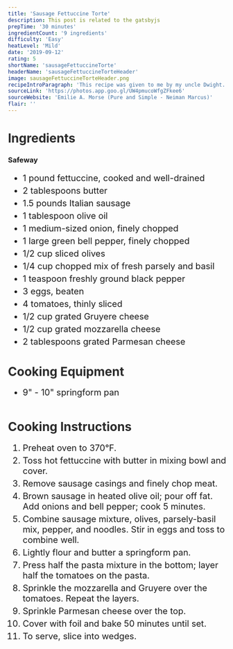```yaml
---
title: 'Sausage Fettuccine Torte'
description: This post is related to the gatsbyjs
prepTime: '30 minutes'
ingredientCount: '9 ingredients'
difficulty: 'Easy'
heatLevel: 'Mild'
date: '2019-09-12'
rating: 5
shortName: 'sausageFettuccineTorte'
headerName: 'sausageFettuccineTorteHeader'
image: sausageFettuccineTorteHeader.png
recipeIntroParagraph: 'This recipe was given to me by my uncle Dwight. I'll pretty much eat anything with pasta, but this dish became a favorite with the addition of Italian sausage and veggies. It was cool to take the torta out of the oven, open the springform pan, and see everything had formed to the shape of a pie. I even served the dish like a pie. Really cool, and left me with lots of leftovers.'
sourceLink: 'https://photos.app.goo.gl/UW4pmucoWfgZFkee6'
sourceWebsite: 'Emilie A. Morse (Pure and Simple - Neiman Marcus)'
flair: ''
---
```


<h1 style="color: #2B2B2B;">Ingredients</h1>

<h3>Safeway</h3>
<ul style="font-size: 20px;">
    <li style="margin: 5px 0;">1 pound fettuccine, cooked and well-drained</li>
    <li style="margin: 5px 0;">2 tablespoons butter</li>
    <li style="margin: 5px 0;">1.5 pounds Italian sausage</li>
    <li style="margin: 5px 0;">1 tablespoon olive oil</li>
    <li style="margin: 5px 0;">1 medium-sized onion, finely chopped</li>
    <li style="margin: 5px 0;">1 large green bell pepper, finely chopped</li>
    <li style="margin: 5px 0;">1/2 cup sliced olives</li>
    <li style="margin: 5px 0;">1/4 cup chopped mix of fresh parsely and basil</li>
    <li style="margin: 5px 0;">1 teaspoon freshly ground black pepper</li>
    <li style="margin: 5px 0;">3 eggs, beaten</li>
    <li style="margin: 5px 0;">4 tomatoes, thinly sliced</li>
    <li style="margin: 5px 0;">1/2 cup grated Gruyere cheese</li>
    <li style="margin: 5px 0;">1/2 cup grated mozzarella cheese</li>
    <li style="margin: 5px 0;">2 tablespoons grated Parmesan cheese</li>
</ul>

<h1 style="color: #2B2B2B;  margin-top: 40px;">Cooking Equipment</h1>
<ul style="font-size: 20px; margin: 0 0 50px 0;">
    <li style="margin: 5px 0;">9" - 10" springform pan</li>
</ul>

<h1 style="color: #2B2B2B; margin-top: 40px;">Cooking Instructions</h1>
<ol style="font-size: 20px" className="cookingInstructionsOL">
    <li style="margin: 5px 0;">Preheat oven to 370°F.</li>
    <li style="margin: 5px 0;">Toss hot fettuccine with butter in mixing bowl and cover.</li>
    <li style="margin: 5px 0;">Remove sausage casings and finely chop meat.</li>
    <li style="margin: 5px 0;">Brown sausage in heated olive oil; pour off fat. Add onions and bell pepper; cook 5 minutes.</li>
    <li style="margin: 5px 0;">Combine sausage mixture, olives, parsely-basil mix, pepper, and noodles. Stir in eggs and toss to combine well.</li>
    <li style="margin: 5px 0;">Lightly flour and butter a springform pan.</li>
    <li style="margin: 5px 0;">Press half the pasta mixture in the bottom; layer half the tomatoes on the pasta.</li>
    <li style="margin: 5px 0;">Sprinkle the mozzarella and Gruyere over the tomatoes. Repeat the layers.</li>
    <li style="margin: 5px 0;">Sprinkle Parmesan cheese over the top.</li>
    <li style="margin: 5px 0;">Cover with foil and bake 50 minutes until set.</li>
    <li style="margin: 5px 0;">To serve, slice into wedges.</li>
</ol>
